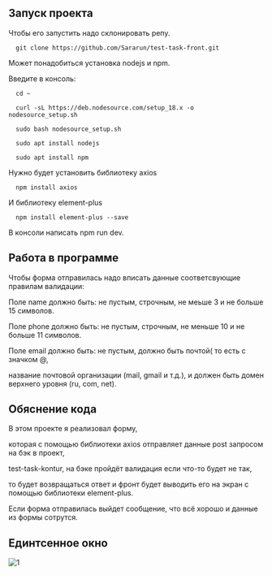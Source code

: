 ## Запуск проекта
Чтобы его запустить надо склонировать репу.

      git clone https://github.com/Sararun/test-task-front.git

Может понадобиться установка nodejs и npm.

Введите в консоль:

      cd ~
   
      curl -sL https://deb.nodesource.com/setup_18.x -o nodesource_setup.sh
    
      sudo bash nodesource_setup.sh
    
      sudo apt install nodejs
    
      sudo apt install npm

Нужно будет установить библиотеку axios

      npm install axios

И библиотеку element-plus

      npm install element-plus --save
    
В консоли написать npm run dev.
## Работа в программе
Чтобы форма отправилась надо вписать данные соответсвующие правилам валидации:

Поле name должно быть: не пустым, строчным, не меьше 3 и не больше 15 символов.

Поле phone должно быть: не пустым, строчным, не меньше 10 и не больше 11 символов.

Поле email должно быть: не пустым, должно быть почтой( то есть с значком @, 

название почтовой организации (mail, gmail и т.д.), и должен быть домен верхнего уровня (ru, com, net).

## Обяснение кода
В этом проекте я реализовал форму,

которая с помощью библиотеки axios отправляет данные post запросом на бэк в проект,

test-task-kontur, на бэке пройдёт валидация если что-то будет не так,

то будет возвращаться ответ и фронт будет выводить его на экран с помощью библиотеки element-plus.

Если форма отправилась выйдет сообщение, что всё хорошо и данные из формы сотрутся.

## Единтсенное окно
![1](https://user-images.githubusercontent.com/91774585/212557952-4892057b-5d8f-4ebc-9a32-a03092d10d5e.png)
